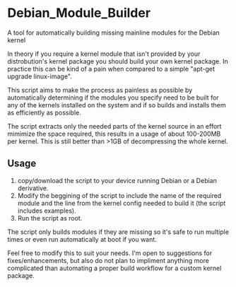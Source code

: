 # Debian_Module_Builder
A tool for automatically building missing mainline modules for the Debian kernel

In theory if you require a kernel module that isn't provided by your distrobution's kernel package you should build your own kernel package. In practice this can be kind of a pain when compared to a simple "apt-get upgrade linux-image".

This script aims to make the process as painless as possible by automatically determining if the modules you specify need to be built for any of the kernels installed on the system and if so builds and installs them as efficiently as possible. 

The script extracts only the needed parts of the kernel source in an effort mimimize the space required, this results in a usage of about 100-200MB per kernel. This is still better than >1GB of decompressing the whole kernel.

## Usage
1. copy/download the script to your device running Debian or a Debian derivative.
2. Modify the beggining of the script to include the name of the required module and the line from the kernel config needed to build it (the script includes examples).
3. Run the script as root.

The script only builds modules if they are missing so it's safe to run multiple times or even run automatically at boot if you want.

Feel free to modify this to suit your needs. I'm open to suggestions for fixes/enhancements, but also do not plan to impliment anything more complicated than automating a proper build workflow for a custom kernel package.

